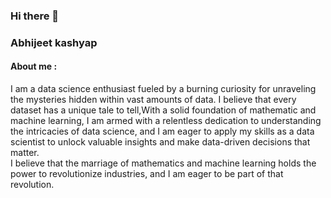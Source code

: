 ### Hi there 👋
###  Abhijeet kashyap

#### About me :
I am a data science enthusiast fueled by a burning curiosity for unraveling the mysteries hidden within vast amounts of data. I believe that every dataset has a unique tale to tell,With a solid foundation of mathematic and machine learning, I am armed with a relentless dedication to understanding the intricacies of data science, and I am eager to apply my skills as a data scientist to unlock valuable insights and make data-driven decisions that matter.<br>
I believe that the marriage of mathematics and machine learning holds the power to revolutionize industries, and I am eager to be part of that revolution.





<!--
**Abhijeetkashyap-ds87/Abhijeetkashyap-ds87** is a ✨ _special_ ✨ repository because its `README.md` (this file) appears on your GitHub profile.

Here are some ideas to get you started:
- oiergheoigheipgh
- 🔭 I’m currently working on ...
- 🌱 I’m currently learning ...
- 👯 I’m looking to collaborate on ...
- 🤔 I’m looking for help with ...
- 💬 Ask me about ...
- 📫 How to reach me: ...
- 😄 Pronouns: ...
- ⚡ Fun fact: ...
-->
